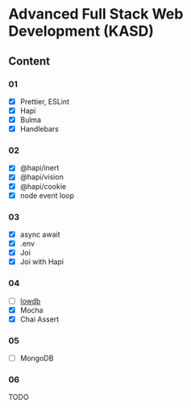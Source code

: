 # Advanced Full Stack Web Development (KASD)

## Content

### 01

- [x] Prettier, ESLint
- [x] Hapi
- [x] Bulma
- [x] Handlebars

### 02

- [x] @hapi/inert
- [x] @hapi/vision
- [x] @hapi/cookie
- [x] node event loop

### 03

- [x] async await
- [x] .env
- [x] Joi
- [x] Joi with Hapi

### 04

- [ ] [lowdb](https://github.com/typicode/lowdb)
- [x] Mocha
- [x] Chai Assert

### 05

- [ ] MongoDB

### 06

TODO

